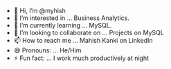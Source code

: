 - 👋 Hi, I’m @myhish
- 👀 I’m interested in ... Business Analytics.
- 🌱 I’m currently learning ... MySQL.
- 💞️ I’m looking to collaborate on ... Projects on MySQL
- 📫 How to reach me ... Mahish Kanki on LinkedIn 
- 😄 Pronouns: ... He/Him
- ⚡ Fun fact: ... I work much productively at night

<!---
myhish/myhish is a ✨ special ✨ repository because its `README.md` (this file) appears on your GitHub profile.
You can click the Preview link to take a look at your changes.
--->
